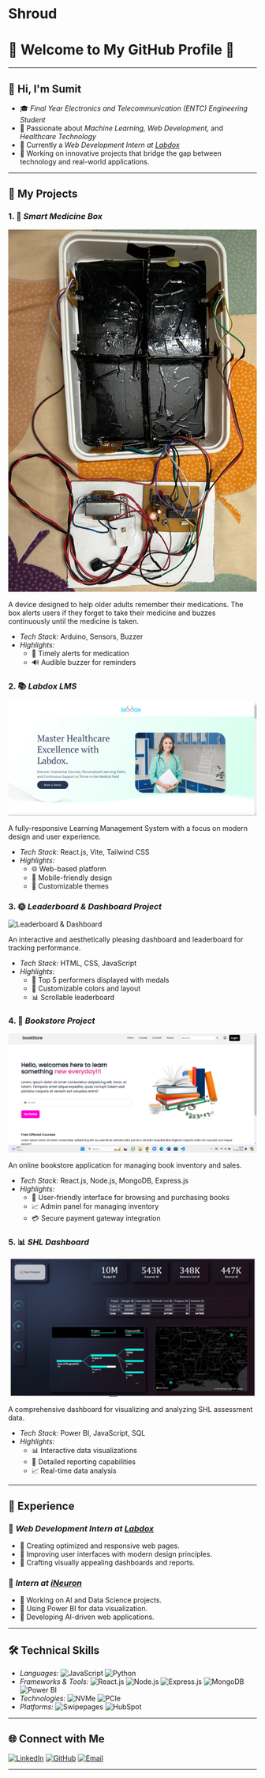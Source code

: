 # Shroud
# 🌟 Welcome to My GitHub Profile 🌟


---

## 👋 Hi, I'm Sumit
- 🎓 *Final Year Electronics and Telecommunication (ENTC) Engineering Student*
- 🧠 Passionate about *Machine Learning, Web Development,* and *Healthcare Technology*
- 🌟 Currently a *Web Development Intern at [Labdox](https://www.labdox.com)*
- 🔭 Working on innovative projects that bridge the gap between technology and real-world applications.


---

## 🚀 My Projects

### 1. 🧠 *Smart Medicine Box*
![Smart Medicine Box](https://github.com/Sandy1114D/Sandy1114D/blob/main/images/smart_medicine_box.png.jpg)

A device designed to help older adults remember their medications. The box alerts users if they forget to take their medicine and buzzes continuously until the medicine is taken.
- *Tech Stack:* Arduino, Sensors, Buzzer
- *Highlights:* 
  - 📅 Timely alerts for medication
  - 🔊 Audible buzzer for reminders

### 2. 📚 *Labdox LMS*
![Labdox LMS](https://github.com/Sandy1114D/Sandy1114D/blob/main/images/labdox_lms.png.png)

A fully-responsive Learning Management System with a focus on modern design and user experience.
- *Tech Stack:* React.js, Vite, Tailwind CSS
- *Highlights:* 
  - 🌐 Web-based platform
  - 📱 Mobile-friendly design
  - 🎨 Customizable themes

### 3. 🌞 *Leaderboard & Dashboard Project*
![Leaderboard & Dashboard](https://github.com/Sandy1114D/yourrepository/raw/main/images/leaderboard_dashboard.png)

An interactive and aesthetically pleasing dashboard and leaderboard for tracking performance.
- *Tech Stack:* HTML, CSS, JavaScript
- *Highlights:* 
  - 🏅 Top 5 performers displayed with medals
  - 🎨 Customizable colors and layout
  - 📊 Scrollable leaderboard

### 4. 📖 *Bookstore Project*
![Bookstore Project](https://github.com/Sandy1114D/Sandy1114D/blob/main/images/Screenshot%202024-08-07%20163458.png)

An online bookstore application for managing book inventory and sales.
- *Tech Stack:* React.js, Node.js, MongoDB, Express.js
- *Highlights:* 
  - 🛒 User-friendly interface for browsing and purchasing books
  - 📈 Admin panel for managing inventory
  - 💳 Secure payment gateway integration

### 5. 📊 *SHL Dashboard*
![SHL Dashboard](https://github.com/Sandy1114D/Sandy1114D/blob/main/images/Screenshot%202023-10-29%20144536.png)

A comprehensive dashboard for visualizing and analyzing SHL assessment data.
- *Tech Stack:* Power BI, JavaScript, SQL
- *Highlights:* 
  - 📊 Interactive data visualizations
  - 📝 Detailed reporting capabilities
  - 📈 Real-time data analysis

---

## 💼 Experience
### 🌟 *Web Development Intern at [Labdox](https://www.labdox.com)*
- 🌟 Creating optimized and responsive web pages.
- 🌟 Improving user interfaces with modern design principles.
- 🌟 Crafting visually appealing dashboards and reports.

### 🌟 *Intern at [iNeuron](https://ineuron.ai)*
- 🌟 Working on AI and Data Science projects.
- 🌟 Using Power BI for data visualization.
- 🌟 Developing AI-driven web applications.

---

## 🛠 Technical Skills

- *Languages:* 
  ![JavaScript](https://img.shields.io/badge/-JavaScript-yellow) ![Python](https://img.shields.io/badge/-Python-blue)
- *Frameworks & Tools:* 
  ![React.js](https://img.shields.io/badge/-React.js-blue) ![Node.js](https://img.shields.io/badge/-Node.js-green) ![Express.js](https://img.shields.io/badge/-Express.js-lightgrey)
  ![MongoDB](https://img.shields.io/badge/-MongoDB-green) ![Power BI](https://img.shields.io/badge/-Power%20BI-yellow)
- *Technologies:* 
  ![NVMe](https://img.shields.io/badge/-NVMe-blue) ![PCIe](https://img.shields.io/badge/-PCIe-orange)
- *Platforms:* 
  ![Swipepages](https://img.shields.io/badge/-Swipepages-blue) ![HubSpot](https://img.shields.io/badge/-HubSpot-orange)

---

## 🌐 Connect with Me

[![LinkedIn](https://img.shields.io/badge/-LinkedIn-blue)](https://www.linkedin.com/in/sumit-kakad-390018238/)
[![GitHub](https://img.shields.io/badge/-GitHub-black)](https://github.com/Shroud02)
[![Email](https://img.shields.io/badge/-Email-red)](mailto:sumitkakad3102@gmail.com)

---
